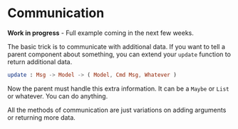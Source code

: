 # Communication

**Work in progress** - Full example coming in the next few weeks.

The basic trick is to communicate with additional data. If you want to tell a parent component about something, you can extend your `update` function to return additional data.

```elm
update : Msg -> Model -> ( Model, Cmd Msg, Whatever )
```

Now the parent must handle this extra information. It can be a `Maybe` or `List` or whatever. You can do anything.

All the methods of communication are just variations on adding arguments or returning more data.